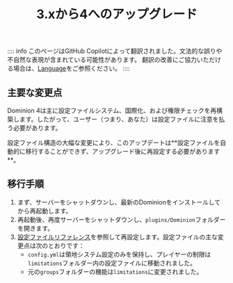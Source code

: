 ﻿---
title: 3.xから4へのアップグレード
createTime: 2025/02/24 15:07:02
permalink: /jp/doc/owner/other/upgrade/
---

:::: info
このページはGitHub Copilotによって翻訳されました。文法的な誤りや不自然な表現が含まれている可能性があります。
翻訳の改善にご協力いただける場合は、[Language](/jp/doc/owner/config-ref/languages/)をご参照ください。
::::

## 主要な変更点

Dominion 4は主に設定ファイルシステム、国際化、および権限チェックを再構築します。したがって、ユーザー（つまり、あなた）は設定ファイルに注意を払う必要があります。

設定ファイル構造の大幅な変更により、このアップデートは**設定ファイルを自動的に移行することができず、アップグレード後に再設定する必要があります
**。

## 移行手順

1. まず、サーバーをシャットダウンし、最新のDominionをインストールしてから再起動します。
2. 再起動後、再度サーバーをシャットダウンし、`plugins/Dominion`フォルダーを開きます。
3. [設定ファイルリファレンス](/jp/doc/owner/config-ref/overview/)を参照して再設定します。設定ファイルの主な変更点は次のとおりです：
    - `config.yml`は領地システム設定のみを保持し、プレイヤーの制限は`limitations`フォルダー内の設定ファイルに移動されました。
    - 元の`groups`フォルダーの機能は`limitations`に変更されました。

